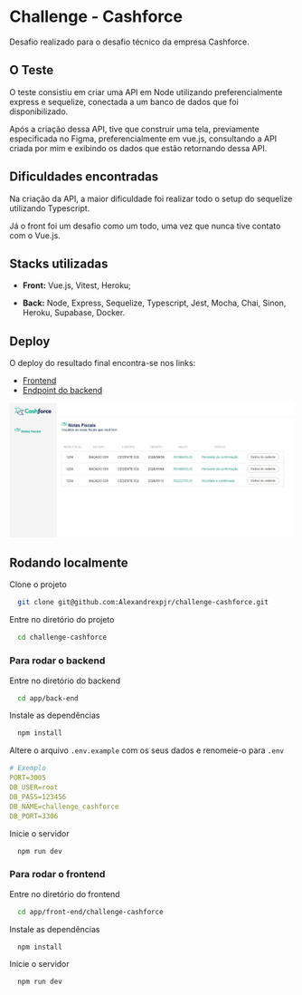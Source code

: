 # Challenge - Cashforce
Desafio realizado para o desafio técnico da empresa Cashforce.

## O Teste

O teste consistiu em criar uma API em Node utilizando preferencialmente express e sequelize, conectada a um banco de dados que foi disponibilizado.

Após a criação dessa API, tive que construir uma tela, previamente especificada no Figma, preferencialmente em vue.js, consultando a API criada por mim e exibindo os dados que estão retornando dessa API.

## Dificuldades encontradas

Na criação da API, a maior dificuldade foi realizar todo o setup do sequelize utilizando Typescript.

Já o front foi um desafio como um todo, uma vez que nunca tive contato com o Vue.js.

## Stacks utilizadas

 - **Front:**  Vue.js, Vitest, Heroku;

 - **Back:** Node, Express, Sequelize, Typescript, Jest, Mocha, Chai, Sinon, Heroku, Supabase, Docker.

## Deploy

O deploy do resultado final encontra-se nos links:
 - [Frontend](https://alexandre-cashforce.herokuapp.com/)
 - [Endpoint do backend](https://alexandre-pimentel-cashforce.herokuapp.com/order)


![deploy no heroku](./images/cashfoce-deploy.jpeg)

## Rodando localmente

Clone o projeto

```bash
  git clone git@github.com:Alexandrexpjr/challenge-cashforce.git
```

Entre no diretório do projeto

```bash
  cd challenge-cashforce
```

### Para rodar o backend

Entre no diretório do backend

```bash
  cd app/back-end
```

Instale as dependências

```bash
  npm install
```

Altere o arquivo `.env.example` com os seus dados e renomeie-o para `.env`

```.yml
# Exemplo
PORT=3005
DB_USER=root
DB_PASS=123456
DB_NAME=challenge_cashforce
DB_PORT=3306
```

Inicie o servidor

```bash
  npm run dev
```

### Para rodar o frontend

Entre no diretório do frontend

```bash
  cd app/front-end/challenge-cashforce
```

Instale as dependências

```bash
  npm install
```

Inicie o servidor

```bash
  npm run dev
```
